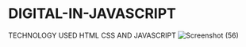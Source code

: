# DIGITAL-IN-JAVASCRIPT
TECHNOLOGY USED HTML CSS AND JAVASCRIPT
![Screenshot (56)](https://github.com/Aashif10/Digital-Clock-in-javascript/assets/163505856/7ab1ef3c-02e1-4840-b3a3-3c7633de7b8b)
